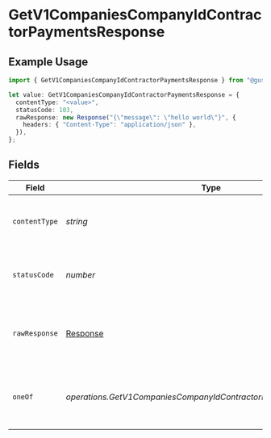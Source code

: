 # GetV1CompaniesCompanyIdContractorPaymentsResponse

## Example Usage

```typescript
import { GetV1CompaniesCompanyIdContractorPaymentsResponse } from "@gusto/embedded-api/models/operations";

let value: GetV1CompaniesCompanyIdContractorPaymentsResponse = {
  contentType: "<value>",
  statusCode: 103,
  rawResponse: new Response("{\"message\": \"hello world\"}", {
    headers: { "Content-Type": "application/json" },
  }),
};
```

## Fields

| Field                                                                 | Type                                                                  | Required                                                              | Description                                                           |
| --------------------------------------------------------------------- | --------------------------------------------------------------------- | --------------------------------------------------------------------- | --------------------------------------------------------------------- |
| `contentType`                                                         | *string*                                                              | :heavy_check_mark:                                                    | HTTP response content type for this operation                         |
| `statusCode`                                                          | *number*                                                              | :heavy_check_mark:                                                    | HTTP response status code for this operation                          |
| `rawResponse`                                                         | [Response](https://developer.mozilla.org/en-US/docs/Web/API/Response) | :heavy_check_mark:                                                    | Raw HTTP response; suitable for custom response parsing               |
| `oneOf`                                                               | *operations.GetV1CompaniesCompanyIdContractorPaymentsResponseBody*    | :heavy_minus_sign:                                                    | A JSON object containing contractor payments information              |
